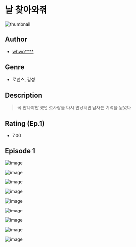 # 날 찾아와줘
![thumbnail](https://image-comic.pstatic.net/user_contents_data/challenge_comic/2023/05/23/305290/upload_7365974080102019636_480x623.jpeg)

## Author
- [whwo****](https://comic.naver.com/artistTitle?id=305290)

## Genre
- 로맨스, 감성

## Description
> 꼭 만나야만 했던 첫사랑을 다시 만났지만 남자는 기억을 잃었다


## Rating (Ep.1)
- 7.00

## Episode 1
![image](https://image-comic.pstatic.net/user_contents_data/challenge_comic/2023/05/23/305290/upload_4135204096291726392.jpeg)

![image](https://image-comic.pstatic.net/user_contents_data/challenge_comic/2023/05/23/305290/upload_7018124881450512481.jpeg)

![image](https://image-comic.pstatic.net/user_contents_data/challenge_comic/2023/05/23/305290/upload_7076896848018290995.jpeg)

![image](https://image-comic.pstatic.net/user_contents_data/challenge_comic/2023/05/23/305290/upload_7233169555189018937.jpeg)

![image](https://image-comic.pstatic.net/user_contents_data/challenge_comic/2023/05/23/305290/upload_3544668679603304294.jpeg)

![image](https://image-comic.pstatic.net/user_contents_data/challenge_comic/2023/05/23/305290/upload_3979319710032487474.jpeg)

![image](https://image-comic.pstatic.net/user_contents_data/challenge_comic/2023/05/23/305290/upload_7233170475150829108.jpeg)

![image](https://image-comic.pstatic.net/user_contents_data/challenge_comic/2023/05/23/305290/upload_7377240561053546598.jpeg)

![image](https://image-comic.pstatic.net/user_contents_data/challenge_comic/2023/05/23/305290/upload_7221068335350428465.jpeg)
